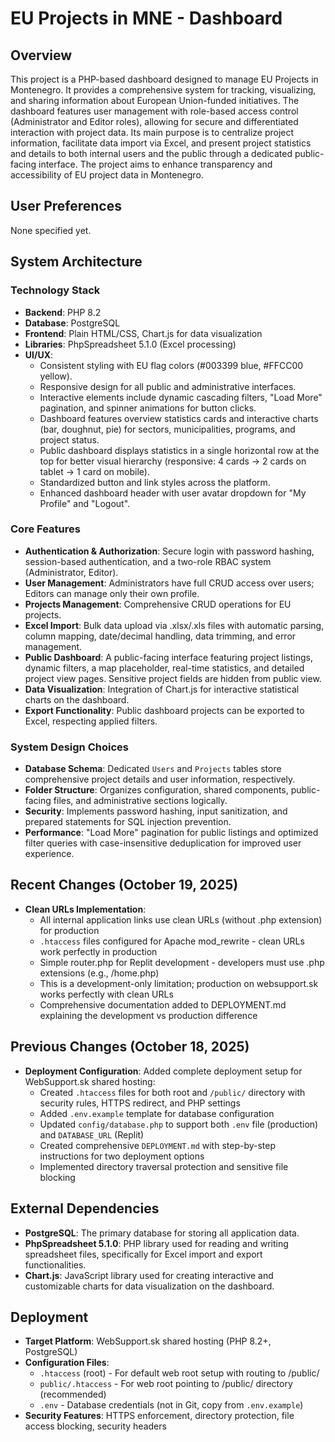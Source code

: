# EU Projects in MNE - Dashboard

## Overview
This project is a PHP-based dashboard designed to manage EU Projects in Montenegro. It provides a comprehensive system for tracking, visualizing, and sharing information about European Union-funded initiatives. The dashboard features user management with role-based access control (Administrator and Editor roles), allowing for secure and differentiated interaction with project data. Its main purpose is to centralize project information, facilitate data import via Excel, and present project statistics and details to both internal users and the public through a dedicated public-facing interface. The project aims to enhance transparency and accessibility of EU project data in Montenegro.

## User Preferences
None specified yet.

## System Architecture

### Technology Stack
- **Backend**: PHP 8.2
- **Database**: PostgreSQL
- **Frontend**: Plain HTML/CSS, Chart.js for data visualization
- **Libraries**: PhpSpreadsheet 5.1.0 (Excel processing)
- **UI/UX**:
    - Consistent styling with EU flag colors (#003399 blue, #FFCC00 yellow).
    - Responsive design for all public and administrative interfaces.
    - Interactive elements include dynamic cascading filters, "Load More" pagination, and spinner animations for button clicks.
    - Dashboard features overview statistics cards and interactive charts (bar, doughnut, pie) for sectors, municipalities, programs, and project status.
    - Public dashboard displays statistics in a single horizontal row at the top for better visual hierarchy (responsive: 4 cards → 2 cards on tablet → 1 card on mobile).
    - Standardized button and link styles across the platform.
    - Enhanced dashboard header with user avatar dropdown for "My Profile" and "Logout".

### Core Features
- **Authentication & Authorization**: Secure login with password hashing, session-based authentication, and a two-role RBAC system (Administrator, Editor).
- **User Management**: Administrators have full CRUD access over users; Editors can manage only their own profile.
- **Projects Management**: Comprehensive CRUD operations for EU projects.
- **Excel Import**: Bulk data upload via .xlsx/.xls files with automatic parsing, column mapping, date/decimal handling, data trimming, and error management.
- **Public Dashboard**: A public-facing interface featuring project listings, dynamic filters, a map placeholder, real-time statistics, and detailed project view pages. Sensitive project fields are hidden from public view.
- **Data Visualization**: Integration of Chart.js for interactive statistical charts on the dashboard.
- **Export Functionality**: Public dashboard projects can be exported to Excel, respecting applied filters.

### System Design Choices
- **Database Schema**: Dedicated `Users` and `Projects` tables store comprehensive project details and user information, respectively.
- **Folder Structure**: Organizes configuration, shared components, public-facing files, and administrative sections logically.
- **Security**: Implements password hashing, input sanitization, and prepared statements for SQL injection prevention.
- **Performance**: "Load More" pagination for public listings and optimized filter queries with case-insensitive deduplication for improved user experience.

## Recent Changes (October 19, 2025)
- **Clean URLs Implementation**: 
  - All internal application links use clean URLs (without .php extension) for production
  - `.htaccess` files configured for Apache mod_rewrite - clean URLs work perfectly in production
  - Simple router.php for Replit development - developers must use .php extensions (e.g., /home.php)
  - This is a development-only limitation; production on websupport.sk works perfectly with clean URLs
  - Comprehensive documentation added to DEPLOYMENT.md explaining the development vs production difference

## Previous Changes (October 18, 2025)
- **Deployment Configuration**: Added complete deployment setup for WebSupport.sk shared hosting:
  - Created `.htaccess` files for both root and `/public/` directory with security rules, HTTPS redirect, and PHP settings
  - Added `.env.example` template for database configuration
  - Updated `config/database.php` to support both `.env` file (production) and `DATABASE_URL` (Replit)
  - Created comprehensive `DEPLOYMENT.md` with step-by-step instructions for two deployment options
  - Implemented directory traversal protection and sensitive file blocking

## External Dependencies
- **PostgreSQL**: The primary database for storing all application data.
- **PhpSpreadsheet 5.1.0**: PHP library used for reading and writing spreadsheet files, specifically for Excel import and export functionalities.
- **Chart.js**: JavaScript library used for creating interactive and customizable charts for data visualization on the dashboard.

## Deployment
- **Target Platform**: WebSupport.sk shared hosting (PHP 8.2+, PostgreSQL)
- **Configuration Files**: 
  - `.htaccess` (root) - For default web root setup with routing to /public/
  - `public/.htaccess` - For web root pointing to /public/ directory (recommended)
  - `.env` - Database credentials (not in Git, copy from `.env.example`)
- **Security Features**: HTTPS enforcement, directory protection, file access blocking, security headers